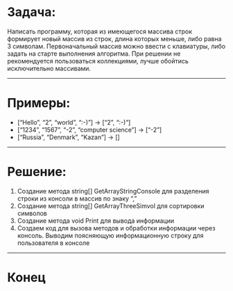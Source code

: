 # **Задача:** 
Написать программу, которая из имеющегося массива строк формирует новый массив из строк, длина которых меньше, либо равна 3 символам. Первоначальный массив можно ввести с клавиатуры, либо задать на старте выполнения алгоритма. При решении не рекомендуется пользоваться коллекциями, лучше обойтись исключительно массивами.
____
# **Примеры:**
* [“Hello”, “2”, “world”, “:-)”] → [“2”, “:-)”]
* [“1234”, “1567”, “-2”, “computer science”] → [“-2”]
* [“Russia”, “Denmark”, “Kazan”] → []
---
# Решение:
1. Создание метода string[] GetArrayStringConsole для разделения строки из консоли в массив по знаку “,”
2. Создание метода string[] GetArrayThreeSimvol для сортировки символов 
3. Создание метода void Print для вывода информации 
4. Создаем код для вызова методов и обработки информации через консоль. Выводим поясняющую информационную строку для пользователя в консоле
___
# Конец
